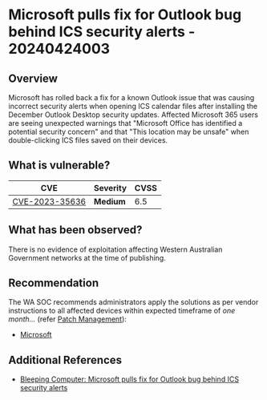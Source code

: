 # Microsoft pulls fix for Outlook bug behind ICS security alerts - 20240424003

## Overview

Microsoft has rolled back a fix for a known Outlook issue that was causing incorrect security alerts when opening ICS calendar files after installing the December Outlook Desktop security updates. Affected Microsoft 365 users are seeing unexpected warnings that "Microsoft Office has identified a potential security concern" and that "This location may be unsafe" when double-clicking ICS files saved on their devices.

## What is vulnerable?

| CVE    | Severity     | CVSS |
| ------ | ------------ | ---- |
| [CVE-2023-35636](https://nvd.nist.gov/vuln/detail/CVE-2023-35636) | **Medium** | 6.5  |

## What has been observed?

There is no evidence of exploitation affecting Western Australian Government networks at the time of publishing.

## Recommendation

The WA SOC recommends administrators apply the solutions as per vendor instructions to all affected devices within expected timeframe of *one month...* (refer [Patch Management](../guidelines/patch-management.md)):

- [Microsoft](https://msrc.microsoft.com/update-guide/vulnerability/CVE-2023-35636)

## Additional References

- [Bleeping Computer: Microsoft pulls fix for Outlook bug behind ICS security alerts](https://www.bleepingcomputer.com/news/microsoft/microsoft-pulls-fix-for-outlook-bug-unexpected-ICS-warnings-after-December-security-updates/)
